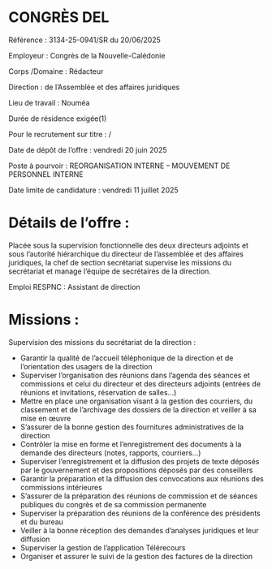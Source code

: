 
# CONGRÈS DEL


Référence : 3134-25-0941/SR du 20/06/2025

Employeur : Congrès de la Nouvelle-Calédonie

Corps /Domaine : Rédacteur

Direction : de l’Assemblée et des affaires juridiques

Lieu de travail : Nouméa

Durée de résidence exigée(1)

Pour le recrutement sur titre : /

Date de dépôt de l’offre : vendredi 20 juin 2025

Poste à pourvoir : REORGANISATION INTERNE – MOUVEMENT DE PERSONNEL INTERNE

Date limite de candidature : vendredi 11 juillet 2025

# Détails de l’offre :

Placée sous la supervision fonctionnelle des deux directeurs adjoints et sous l’autorité hiérarchique du directeur de l’assemblée et des affaires juridiques, la chef de section secrétariat supervise les missions du secrétariat et manage l’équipe de secrétaires de la direction.

Emploi RESPNC : Assistant de direction

# Missions :

Supervision des missions du secrétariat de la direction :

- Garantir la qualité de l’accueil téléphonique de la direction et de l’orientation des usagers de la direction
- Superviser l’organisation des réunions dans l’agenda des séances et commissions et celui du directeur et des directeurs adjoints (entrées de réunions et invitations, réservation de salles…)
- Mettre en place une organisation visant à la gestion des courriers, du classement et de l’archivage des dossiers de la direction et veiller à sa mise en œuvre
- S’assurer de la bonne gestion des fournitures administratives de la direction
- Contrôler la mise en forme et l’enregistrement des documents à la demande des directeurs (notes, rapports, courriers…)
- Superviser l’enregistrement et la diffusion des projets de texte déposés par le gouvernement et des propositions déposés par des conseillers
- Garantir la préparation et la diffusion des convocations aux réunions des commissions intérieures
- S’assurer de la préparation des réunions de commission et de séances publiques du congrès et de sa commission permanente
- Superviser la préparation des réunions de la conférence des présidents et du bureau
- Veiller à la bonne réception des demandes d’analyses juridiques et leur diffusion
- Superviser la gestion de l’application Télérecours
- Organiser et assurer le suivi de la gestion des factures de la direction


